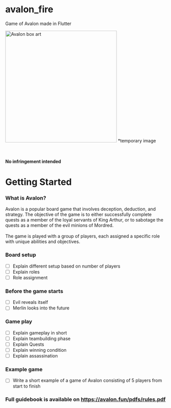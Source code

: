 # avalon_fire

Game of Avalon made in Flutter

<img src="https://indieboardsandcards.com/wp-content/uploads/2024/05/Avalon-Big-Box-3d-box.png" width="350" title="Avalon box art">
*temporary image

<br><br>
<strong>No infringement intended</strong>

# Getting Started

### What is Avalon? 

Avalon is a popular board game that involves deception, deduction, and strategy. The objective of the game is to either successfully complete quests as a member of the loyal servants of King Arthur, or to sabotage the quests as a member of the evil minions of Mordred. 
<br><br>
The game is played with a group of players, each assigned a specific role with unique abilities and objectives.

### Board setup

- [ ] Explain different setup based on number of players
- [ ] Explain roles
- [ ] Role assignment

### Before the game starts

- [ ] Evil reveals itself
- [ ] Merlin looks into the future

### Game play

- [ ] Explain gameplay in short
- [ ] Explain teambuilding phase
- [ ] Explain Quests
- [ ] Explain winning condition
- [ ] Explain assassination

### Example game
- [ ] Write a short example of a game of Avalon consisting of 5 players from start to finish


### Full guidebook is available on https://avalon.fun/pdfs/rules.pdf

